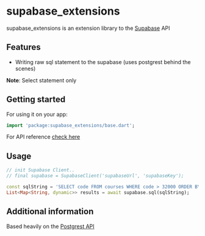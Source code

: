 # supabase_extensions

supabase_extensions is an extension library to the [Supabase](https://supabase.com/) API

## Features
* Writing raw sql statement to the supabase (uses postgrest behind the scenes)

**Note**: Select statement only  

## Getting started
For using it on your app:

```dart
import 'package:supabase_extensions/base.dart';
```

For API reference [check here](https://pub.dartlang.org/documentation/supabase_extensions/latest/)

## Usage

```dart
// init Supabase Client..
// final supabase = SupabaseClient('supabaseUrl', 'supabaseKey');

const sqlString = 'SELECT code FROM courses WHERE code > 32000 ORDER BY code LIMIT 2';
List<Map<String, dynamic>> results = await supabase.sql(sqlString);
```

## Additional information

Based heavily on the [Postgrest API](https://postgrest.org/en/stable/api.html) 
